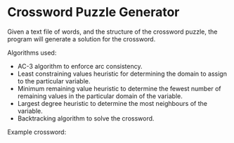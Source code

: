 # Crossword Puzzle Generator

Given a text file of words, and the structure of the crossword puzzle, the program will generate a solution for the crossword.

Algorithms used:
- AC-3 algorithm to enforce arc consistency.
- Least constraining values heuristic for determining the domain to assign to the particular variable.
- Minimum remaining value heuristic to determine the fewest number of remaining values in the particular domain of the variable.
- Largest degree heuristic to determine the most neighbours of the variable.
- Backtracking algorithm to solve the crossword.

Example crossword:
